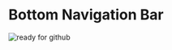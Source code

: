 # Bottom Navigation Bar

![ready for github](https://user-images.githubusercontent.com/58117224/129196386-52145c49-1b22-4868-a87c-315dc976687b.gif)


